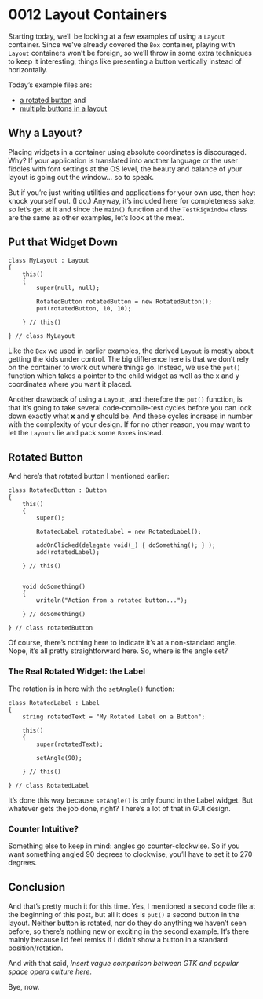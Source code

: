 # 0012 Layout Containers

Starting today, we’ll be looking at a few examples of using a `Layout` container. Since we’ve already covered the `Box` container, playing with `Layout` containers won’t be foreign, so we’ll throw in some extra techniques to keep it interesting, things like presenting a button vertically instead of horizontally.

Today’s example files are:

- [a rotated button](https://github.com/rontarrant/gtkDcoding/blob/master/004_layout/layout_004_01_rotated.d) and
- [multiple buttons in a layout](https://github.com/rontarrant/gtkDcoding/blob/master/004_layout/layout_004_02_put_multiple.d)

## Why a Layout?

Placing widgets in a container using absolute coordinates is discouraged. Why? If your application is translated into another language or the user fiddles with font settings at the OS level, the beauty and balance of your layout is going out the window… so to speak.

But if you’re just writing utilities and applications for your own use, then hey: knock yourself out. (I do.) Anyway, it’s included here for completeness sake, so let’s get at it and since the `main()` function and the `TestRigWindow` class are the same as other examples, let’s look at the meat.

## Put that Widget Down

	class MyLayout : Layout
	{
		this()
		{
			super(null, null);
	
			RotatedButton rotatedButton = new RotatedButton();
			put(rotatedButton, 10, 10);
			
		} // this()
		
	} // class MyLayout

Like the `Box` we used in earlier examples, the derived `Layout` is mostly about getting the kids under control. The big difference here is that we don’t rely on the container to work out where things go. Instead, we use the `put()` function which takes a pointer to the child widget as well as the x and y coordinates where you want it placed.

Another drawback of using a `Layout`, and therefore the `put()` function, is that it’s going to take several code-compile-test cycles before you can lock down exactly what **x** and **y** should be. And these cycles increase in number with the complexity of your design. If for no other reason, you may want to let the `Layouts` lie and pack some `Box`es instead.

## Rotated Button

And here’s that rotated button I mentioned earlier:

	class RotatedButton : Button
	{
		this()
		{
			super();
			
			RotatedLabel rotatedLabel = new RotatedLabel();
			
			addOnClicked(delegate void(_) { doSomething(); } );
			add(rotatedLabel);
			
		} // this()
	
		
		void doSomething()
		{
			writeln("Action from a rotated button...");
			
		} // doSomething()
		
	} // class rotatedButton

Of course, there’s nothing here to indicate it’s at a non-standard angle. Nope, it’s all pretty straightforward here. So, where is the angle set?

### The Real Rotated Widget: the Label

The rotation is in here with the `setAngle()` function:

	class RotatedLabel : Label
	{
		string rotatedText = "My Rotated Label on a Button";
		
		this()
		{
			super(rotatedText);
			
			setAngle(90);
			
		} // this()
		
	} // class RotatedLabel

It’s done this way because `setAngle()` is only found in the Label widget. But whatever gets the job done, right? There’s a lot of that in GUI design.

### Counter Intuitive?

Something else to keep in mind: angles go counter-clockwise. So if you want something angled 90 degrees to clockwise, you’ll have to set it to 270 degrees.

## Conclusion

And that’s pretty much it for this time. Yes, I mentioned a second code file at the beginning of this post, but all it does is `put()` a second button in the layout. Neither button is rotated, nor do they do anything we haven’t seen before, so there’s nothing new or exciting in the second example. It’s there mainly because I’d feel remiss if I didn’t show a button in a standard position/rotation.

And with that said, *Insert vague comparison between GTK and popular space opera culture here.*

Bye, now.
